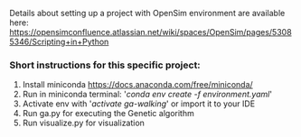 Details about setting up a project with OpenSim environment are available here: https://opensimconfluence.atlassian.net/wiki/spaces/OpenSim/pages/53085346/Scripting+in+Python

### Short instructions for this specific project:

1) Install miniconda https://docs.anaconda.com/free/miniconda/
2) Run in miniconda terminal: '_conda env create -f environment.yaml_'
3) Activate env with '_activate ga-walking_' or import it to your IDE
4) Run ga.py for executing the Genetic algorithm
5) Run visualize.py for visualization